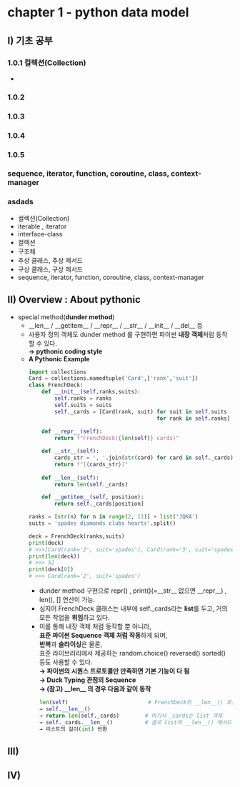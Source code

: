 # chapter 1 - python data model

## I) 기초 공부
### 1.0.1 컬렉션(Collection)
- 

### 1.0.2 
### 1.0.3
### 1.0.4
### 1.0.5
### sequence, iterator, function, coroutine, class, context-manager
### asdads
- 컬렉션(Collection)
- iterable , iterator 
- interface-class
- 컬렉션
- 구조체
- 추상 클래스, 추상 메서드
- 구상 클래스, 구상 메서드
- sequence, iterator, function, coroutine, class, context-manager

## II) Overview : About pythonic 
- special method(**dunder method**)
    - \_\_len\_\_ / \_\_getitem\_\_ / \_\_repr\_\_ / \_\_str\_\_ / \_\_init\_\_ / \_\_del\_\_ 등
    - 사용자 정의 객체도 dunder method 를 구현하면 파이썬 **내장 객체**처럼 동작할 수 있다.<br>**→ pythonic coding style**
    - **A Pythonic Example**
        ```python
        import collections
        Card = collections.namedtuple('Card',['rank','suit'])
        class FrenchDeck:
            def __init__(self,ranks,suits):
                self.ranks = ranks
                self.suits = suits
                self._cards = [Card(rank, suit) for suit in self.suits
                                                for rank in self.ranks]
                
            def __repr__(self):
                return f"FrenchDeck({len(self)} cards)"

            def __str__(self):
                cards_str = ', '.join(str(card) for card in self._cards)
                return f"[{cards_str}]"
            
            def __len__(self):
                return len(self._cards)

            def __getitem__(self, position):
                return self._cards[position] 

        ranks = [str(n) for n in range(2, 11)] + list('JQKA')
        suits = 'spades diamonds clubs hearts'.split()

        deck = FrenchDeck(ranks,suits)
        print(deck)
        # >>>[Card(rank='2', suit='spades'), Card(rank='3', suit='spades'), ... , Card(rank='A', suit='hearts')]
        print(len(deck))
        # >>> 52
        print(deck[0])
        # >>> Card(rank='2', suit='spades')
        ```
        - dunder method 구현으로 repr() , print()(=\_\_str\_\_ 없으면 \_\_repr\_\_) , len(), [] 연산이 가능. 
        - 심지어 FrenchDeck 클래스는 내부에 self._cards라는 **list**를 두고, 거의 모든 작업을 **위임**하고 있다.
        - 이를 통해 내장 객체 처럼 동작할 뿐 아니라, <br>**표준 파이썬 Sequence 객체 처럼 작동**하게 되며, <br>**반복**과 **슬라이싱**은 물론, <br>표준 라이브러리에서 제공하는 random.choice() reversed() sorted() 등도 사용할 수 있다.<br>**→ 파이썬의 시퀀스 프로토콜만 만족하면 기본 기능이 다 됨**<br> **→ Duck Typing 관점의 Sequence**
        <br>**→ (참고) \_\_len\_\_ 의 경우 다음과 같이 동작**
            ```python
            len(self)                         # FrenchDeck의 __len__() 호출
            → self.__len__()                 
            → return len(self._cards)        # 여기서 _cards는 list 객체
            → self._cards.__len__()          # 결국 list의 __len__() 메서드 호출됨
            → 리스트의 길이(int) 반환
            ```
## III)  
## IV) 
